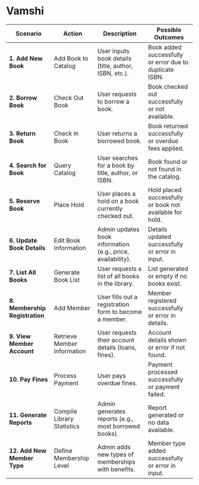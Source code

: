 # Vamshi

| Scenario                               | Action                               | Description                                               | Possible Outcomes                                      |
|----------------------------------------|--------------------------------------|-----------------------------------------------------------|-------------------------------------------------------|
| **1. Add New Book**                   | Add Book to Catalog                 | User inputs book details (title, author, ISBN, etc.).    | Book added successfully or error due to duplicate ISBN. |
| **2. Borrow Book**                    | Check Out Book                      | User requests to borrow a book.                           | Book checked out successfully or not available.        |
| **3. Return Book**                    | Check In Book                       | User returns a borrowed book.                             | Book returned successfully or overdue fees applied.     |
| **4. Search for Book**                | Query Catalog                       | User searches for a book by title, author, or ISBN.      | Book found or not found in the catalog.                |
| **5. Reserve Book**                   | Place Hold                          | User places a hold on a book currently checked out.      | Hold placed successfully or book not available for hold. |
| **6. Update Book Details**            | Edit Book Information               | Admin updates book information (e.g., price, availability).| Details updated successfully or error in input.        |
| **7. List All Books**                 | Generate Book List                  | User requests a list of all books in the library.        | List generated or empty if no books exist.            |
| **8. Membership Registration**         | Add Member                          | User fills out a registration form to become a member.   | Member registered successfully or error in details.    |
| **9. View Member Account**             | Retrieve Member Information         | User requests their account details (loans, fines).       | Account details shown or error if not found.           |
| **10. Pay Fines**                     | Process Payment                     | User pays overdue fines.                                  | Payment processed successfully or payment failed.      |
| **11. Generate Reports**               | Compile Library Statistics          | Admin generates reports (e.g., most borrowed books).      | Report generated or no data available.                 |
| **12. Add New Member Type**           | Define Membership Level             | Admin adds new types of memberships with benefits.       | Member type added successfully or error in input.      |

